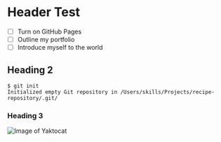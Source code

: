 # Header Test
- [ ] Turn on GitHub Pages
- [ ] Outline my portfolio
- [ ] Introduce myself to the world
## Heading 2
```
$ git init
Initialized empty Git repository in /Users/skills/Projects/recipe-repository/.git/
```
### Heading 3
![Image of Yaktocat](https://octodex.github.com/images/yaktocat.png)
